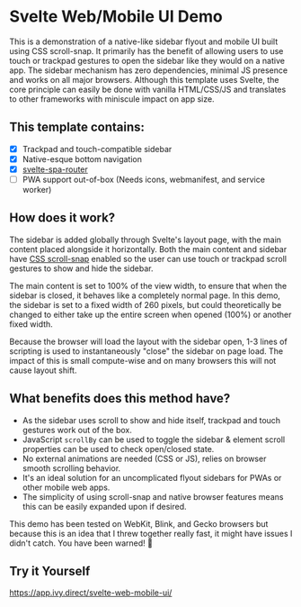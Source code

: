 
# Svelte Web/Mobile UI Demo

This is a demonstration of a native-like sidebar flyout and mobile UI built using CSS scroll-snap. It primarily has the benefit of allowing users to use touch or trackpad gestures to open the sidebar like they would on a native app. The sidebar mechanism has zero dependencies, minimal JS presence and works on all major browsers. Although this template uses Svelte, the core principle can easily be done with vanilla HTML/CSS/JS and translates to other frameworks with miniscule impact on app size.

## This template contains:

- [x] Trackpad and touch-compatible sidebar
- [x] Native-esque bottom navigation
- [x] [svelte-spa-router](https://github.com/ItalyPaleAle/svelte-spa-router)
- [ ] PWA support out-of-box (Needs icons, webmanifest, and service worker)

## How does it work?

The sidebar is added globally through Svelte's layout page, with the main content placed alongside it horizontally. Both the main content and sidebar have [CSS scroll-snap](https://css-tricks.com/practical-css-scroll-snapping/) enabled so the user can use touch or trackpad scroll gestures to show and hide the sidebar.

The main content is set to 100% of the view width, to ensure that when the sidebar is closed, it behaves like a completely normal page. In this demo, the sidebar is set to a fixed width of 260 pixels, but could theoretically be changed to either take up the entire screen when opened (100%) or another fixed width.

Because the browser will load the layout with the sidebar open, 1-3 lines of scripting is used to instantaneously "close" the sidebar on page load. The impact of this is small compute-wise and on many browsers this will not cause layout shift.

## What benefits does this method have?

- As the sidebar uses scroll to show and hide itself, trackpad and touch gestures work out of the box.
- JavaScript `scrollBy` can be used to toggle the sidebar & element scroll properties can be used to check open/closed state.
- No external animations are needed (CSS or JS), relies on browser smooth scrolling behavior.
- It's an ideal solution for an uncomplicated flyout sidebars for PWAs or other mobile web apps.
- The simplicity of using scroll-snap and native browser features means this can be easily expanded upon if desired.

This demo has been tested on WebKit, Blink, and Gecko browsers but because this is an idea that I threw together really fast, it might have issues I didn't catch. You have been warned! 👻

## Try it Yourself

https://app.ivy.direct/svelte-web-mobile-ui/
